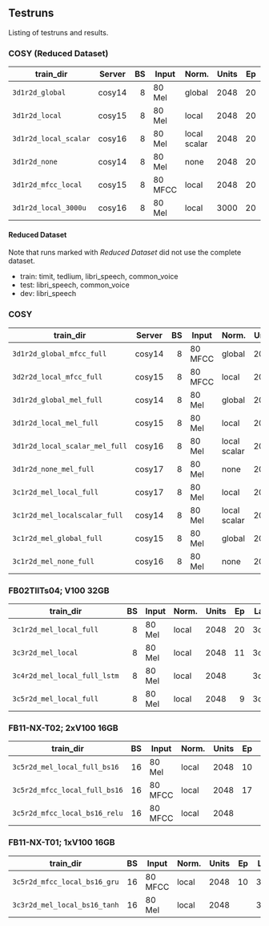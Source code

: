 ## Testruns
Listing of testruns and results.


### COSY (Reduced Dataset)
| train_dir             | Server | BS | Input   | Norm.        | Units | Ep | Layout | Loss   | MED   |   WER | Notes          |
|-----------------------|--------|---:|---------|--------------|------:|---:|-------:|-------:|------:|------:|----------------|
| `3d1r2d_global`       | cosy14 |  8 | 80 Mel  | global       |  2048 | 20 | 3d1r2d | 30.594 | 0.113 | 0.319 |                |
| `3d1r2d_local`        | cosy15 |  8 | 80 Mel  | local        |  2048 | 20 | 3d1r2d | 29.022 | 0.107 | 0.309 |                |
| `3d1r2d_local_scalar` | cosy16 |  8 | 80 Mel  | local scalar |  2048 | 20 | 3d1r2d | 31.882 | 0.114 | 0.321 |                |
| `3d1r2d_none`         | cosy14 |  8 | 80 Mel  | none         |  2048 | 20 | 3d1r2d | 29.604 | 0.112 | 0.317 |                |
| `3d1r2d_mfcc_local`   | cosy15 |  8 | 80 MFCC | local        |  2048 | 20 | 3d1r2d | 24.633 | 0.088 | 0.255 |                |
| `3d1r2d_local_3000u`  | cosy16 |  8 | 80 Mel  | local        |  3000 | 20 | 3d1r2d | 34.556 | 0.102 | 0.290 |                |


#### Reduced Dataset
Note that runs marked with *Reduced Dataset* did not use the complete dataset.
* train: timit, tedlium, libri_speech, common_voice
* test: libri_speech, common_voice
* dev: libri_speech


### COSY
| train_dir                      | Server | BS | Input   | Norm.        | Units | Ep | Layout | Loss   | MED   | WER   | Notes          |
|--------------------------------|--------|---:|---------|--------------|------:|---:|-------:|-------:|------:|------:|----------------|
| `3d1r2d_global_mfcc_full`      | cosy14 |  8 | 80 MFCC | global       |  2048 | 20 | 3d1r2d | 25.606 | 0.106 | 0.304 |                |
| `3d2r2d_local_mfcc_full`       | cosy15 |  8 | 80 MFCC | local        |  2048 | 16 | 3d2r2d | 18.988 | 0.074 | 0.211 | Stopped early. |
| `3d1r2d_global_mel_full`       | cosy14 |  8 | 80 Mel  | global       |  2048 | 14 | 3d1r2d | 31.399 | 0.131 | 0.371 | Stopped early  |
| `3d1r2d_local_mel_full`        | cosy15 |  8 | 80 Mel  | local        |  2048 | 15 | 3d1r2d | 29.520 | 0.125 | 0.354 | Stopped early. |
| `3d1r2d_local_scalar_mel_full` | cosy16 |  8 | 80 Mel  | local scalar |  2048 | 15 | 3d1r2d | 31.669 | 0.132 | 0.373 | Stopped early. |
| `3d1r2d_none_mel_full`         | cosy17 |  8 | 80 Mel  | none         |  2048 | 16 | 3d1r2d | 32.006 | 0.135 | 0.376 | Stopped early. |
| `3c1r2d_mel_local_full`        | cosy17 |  8 | 80 Mel  | local        |  2048 |    | 3c1r2d |        |       |       | Stopped early  |
| `3c1r2d_mel_localscalar_full`  | cosy14 |  8 | 80 Mel  | local scalar |  2048 |    | 3c1r2d | 23.579 | 0.090 | 0.256 | Stopped early. |
| `3c1r2d_mel_global_full`       | cosy15 |  8 | 80 Mel  | global       |  2048 |    | 3c1r2d | 24.059 | 0.094 | 0.267 | Stopped early. |
| `3c1r2d_mel_none_full`         | cosy16 |  8 | 80 Mel  | none         |  2048 |    | 3c1r2d | 26.979 | 0.106 | 0.292 | Stopped early. |


### FB02TIITs04; V100 32GB
| train_dir                    | BS | Input   | Norm. | Units | Ep | Layout | Loss  | MED   | WER    | Notes                 |
|------------------------------|---:|---------|-------|------:|---:|-------:|------:|------:|-------:|-----------------------|
| `3c1r2d_mel_local_full`      |  8 | 80 Mel  | local |  2048 | 20 | 3c4r2d | 25.43 | 0.083 | 0.2412 |                       |
| `3c3r2d_mel_local`           |  8 | 80 Mel  | local |  2048 | 11 | 3c3r2d | 17.32 | 0.062 | 0.1762 | Stopped early.        |
| `3c4r2d_mel_local_full_lstm` |  8 | 80 Mel  | local |  2048 |    | 3c4r2d |       |       |        | LSTM cells.           |
| `3c5r2d_mel_local_full`      |  8 | 80 Mel  | local |  2048 |  9 | 3c5r2d | 13.26 | 0.044 | 0.129  | LSTM cells.           |


### FB11-NX-T02; 2xV100 16GB
| train_dir                     | BS | Input   | Norm. | Units | Ep | Layout | Loss  | MED   | WER   | Notes                 |
|-------------------------------|---:|---------|-------|------:|---:|-------:|------:|------:|------:|-----------------------|
| `3c5r2d_mel_local_full_bs16`  | 16 | 80 Mel  | local |  2048 | 10 | 3c5r2d | 14.02 | 0.057 | 0.158 | Stopped early.        |
| `3c5r2d_mfcc_local_full_bs16` | 16 | 80 MFCC | local |  2048 | 17 | 3c5r2d | 19.63 | 0.081 | 0.221 | Tanh RNN.             |
| `3c5r2d_mfcc_local_bs16_relu` | 16 | 80 MFCC | local |  2048 |    | 3c5r2d |       |       |       | ReLU RNN.             |


### FB11-NX-T01; 1xV100 16GB
| train_dir                     | BS | Input   | Norm. | Units | Ep | Layout | Loss  | MED   | WER   | Notes                 |
|-------------------------------|---:|---------|-------|------:|---:|-------:|------:|------:|------:|-----------------------|
| `3c5r2d_mfcc_local_bs16_gru`  | 16 | 80 MFCC | local |  2048 | 10 | 3c5r2d | 16.78 | 0.067 | 0.191 | GRU cells.            |
| `3c3r2d_mel_local_bs16_tanh`  | 16 | 80 Mel  | local |  2048 |    | 3c5r2d |       | 0.    | 0.    |                       |
